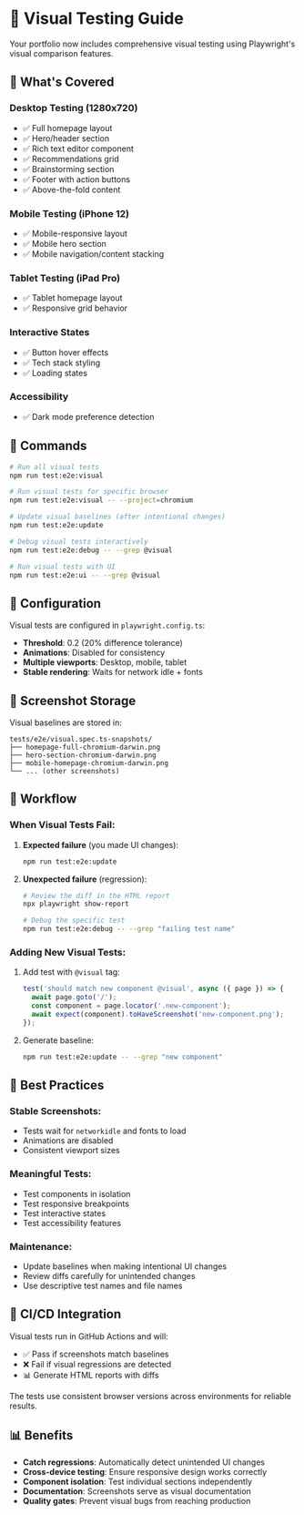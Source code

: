 # 📸 Visual Testing Guide

Your portfolio now includes comprehensive visual testing using Playwright's visual comparison features.

## 🎯 What's Covered

### **Desktop Testing** (1280x720)
- ✅ Full homepage layout
- ✅ Hero/header section
- ✅ Rich text editor component
- ✅ Recommendations grid
- ✅ Brainstorming section
- ✅ Footer with action buttons
- ✅ Above-the-fold content

### **Mobile Testing** (iPhone 12)
- ✅ Mobile-responsive layout
- ✅ Mobile hero section
- ✅ Mobile navigation/content stacking

### **Tablet Testing** (iPad Pro)
- ✅ Tablet homepage layout
- ✅ Responsive grid behavior

### **Interactive States**
- ✅ Button hover effects
- ✅ Tech stack styling
- ✅ Loading states

### **Accessibility**
- ✅ Dark mode preference detection

## 🚀 Commands

```bash
# Run all visual tests
npm run test:e2e:visual

# Run visual tests for specific browser
npm run test:e2e:visual -- --project=chromium

# Update visual baselines (after intentional changes)
npm run test:e2e:update

# Debug visual tests interactively
npm run test:e2e:debug -- --grep @visual

# Run visual tests with UI
npm run test:e2e:ui -- --grep @visual
```

## 🔧 Configuration

Visual tests are configured in `playwright.config.ts`:

- **Threshold**: 0.2 (20% difference tolerance)
- **Animations**: Disabled for consistency
- **Multiple viewports**: Desktop, mobile, tablet
- **Stable rendering**: Waits for network idle + fonts

## 📁 Screenshot Storage

Visual baselines are stored in:
```
tests/e2e/visual.spec.ts-snapshots/
├── homepage-full-chromium-darwin.png
├── hero-section-chromium-darwin.png
├── mobile-homepage-chromium-darwin.png
└── ... (other screenshots)
```

## 🔄 Workflow

### **When Visual Tests Fail:**

1. **Expected failure** (you made UI changes):
   ```bash
   npm run test:e2e:update
   ```

2. **Unexpected failure** (regression):
   ```bash
   # Review the diff in the HTML report
   npx playwright show-report
   
   # Debug the specific test
   npm run test:e2e:debug -- --grep "failing test name"
   ```

### **Adding New Visual Tests:**

1. Add test with `@visual` tag:
   ```typescript
   test('should match new component @visual', async ({ page }) => {
     await page.goto('/');
     const component = page.locator('.new-component');
     await expect(component).toHaveScreenshot('new-component.png');
   });
   ```

2. Generate baseline:
   ```bash
   npm run test:e2e:update -- --grep "new component"
   ```

## 🎨 Best Practices

### **Stable Screenshots:**
- Tests wait for `networkidle` and fonts to load
- Animations are disabled
- Consistent viewport sizes

### **Meaningful Tests:**
- Test components in isolation
- Test responsive breakpoints
- Test interactive states
- Test accessibility features

### **Maintenance:**
- Update baselines when making intentional UI changes
- Review diffs carefully for unintended changes
- Use descriptive test names and file names

## 🚨 CI/CD Integration

Visual tests run in GitHub Actions and will:
- ✅ Pass if screenshots match baselines
- ❌ Fail if visual regressions are detected
- 📊 Generate HTML reports with diffs

The tests use consistent browser versions across environments for reliable results.

## 📊 Benefits

- **Catch regressions**: Automatically detect unintended UI changes
- **Cross-device testing**: Ensure responsive design works correctly
- **Component isolation**: Test individual sections independently
- **Documentation**: Screenshots serve as visual documentation
- **Quality gates**: Prevent visual bugs from reaching production